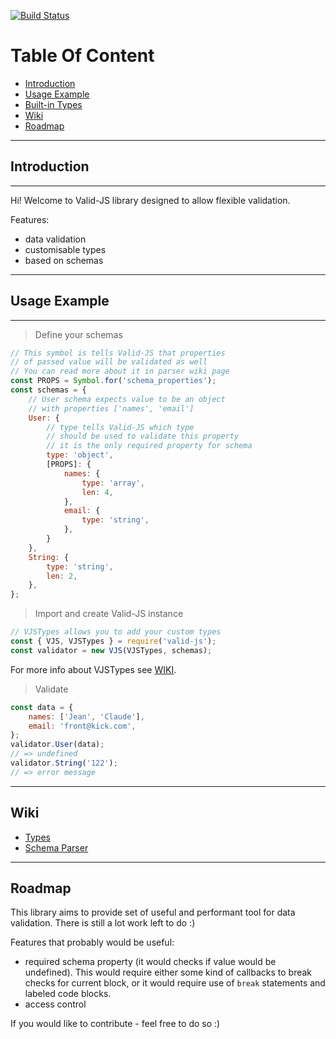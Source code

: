 [![Build Status](https://travis-ci.org/krnik/valid-js.svg?branch=master)](https://travis-ci.org/krnik/valid-js)
# Table Of Content
- [Introduction](#introduction)
- [Usage Example](#usage-example)
- [Built-in Types](#built-in-types)
- [Wiki](#wiki)
- [Roadmap](#roadmap)
***
## Introduction
***
Hi! Welcome to Valid-JS library designed to allow flexible validation.

Features:
- data validation
- customisable types
- based on schemas
<!-- - access controll -->
***
## Usage Example
***
> Define your schemas
```javascript
// This symbol is tells Valid-JS that properties
// of passed value will be validated as well
// You can read more about it in parser wiki page
const PROPS = Symbol.for('schema_properties');
const schemas = {
    // User schema expects value to be an object
    // with properties ['names', 'email']
    User: {
        // type tells Valid-JS which type
        // should be used to validate this property
        // it is the only required property for schema
        type: 'object',
        [PROPS]: {
            names: {
                type: 'array',
                len: 4,
            },
            email: {
                type: 'string',
            },
        }
    },
    String: {
        type: 'string',
        len: 2,
    },
};
```
> Import and create Valid-JS instance
```javascript
// VJSTypes allows you to add your custom types
const { VJS, VJSTypes } = require('valid-js');
const validator = new VJS(VJSTypes, schemas);
```
For more info about VJSTypes see [WIKI](../../wiki/type-wrapper).
> Validate
```javascript
const data = {
    names: ['Jean', 'Claude'],
    email: 'front@kick.com',
};
validator.User(data);
// => undefined
validator.String('122');
// => error message
```
***
## Wiki
- [Types](../../wiki/type)
- [Schema Parser](../../wiki/parser)
***
## Roadmap
This library aims to provide set of useful and performant tool for data validation. There is still a lot work left to do :)

Features that probably would be useful:
- required schema property (it would checks if value would be undefined). This would require either some kind of callbacks to break checks for current block, or it would require use of `break` statements and labeled code blocks.
- access control

If you would like to contribute - feel free to do so :)
